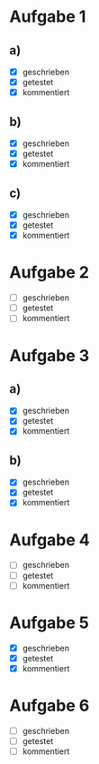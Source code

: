 # Aufgabe 1
## a)
- [x] geschrieben
- [x] getestet
- [x] kommentiert
## b)
- [x] geschrieben
- [x] getestet
- [x] kommentiert
## c)
- [x] geschrieben
- [x] getestet
- [x] kommentiert

# Aufgabe 2

- [ ] geschrieben
- [ ] getestet
- [ ] kommentiert

# Aufgabe 3
## a)
- [x] geschrieben
- [x] getestet
- [x] kommentiert
## b)
- [x] geschrieben
- [x] getestet
- [x] kommentiert

# Aufgabe 4

- [ ] geschrieben
- [ ] getestet
- [ ] kommentiert

# Aufgabe 5

- [x] geschrieben
- [x] getestet
- [x] kommentiert

# Aufgabe 6

- [ ] geschrieben
- [ ] getestet
- [ ] kommentiert
